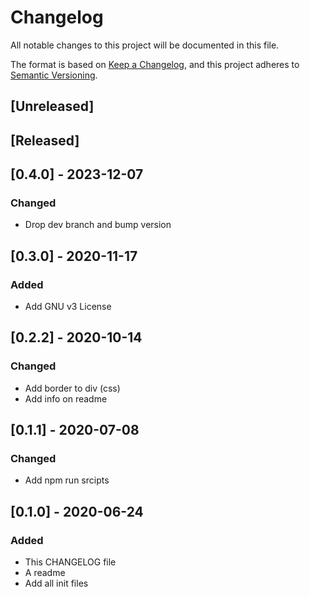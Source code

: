 # Changelog
All notable changes to this project will be documented in this file.

The format is based on [Keep a Changelog](https://keepachangelog.com/en/1.0.0/),
and this project adheres to [Semantic Versioning](https://semver.org/spec/v2.0.0.html).

## [Unreleased]

## [Released]

## [0.4.0] - 2023-12-07
### Changed
- Drop dev branch and bump version

## [0.3.0] - 2020-11-17
### Added
- Add GNU v3 License

## [0.2.2] - 2020-10-14
### Changed
- Add border to div (css)
- Add info on readme

## [0.1.1] - 2020-07-08
### Changed
- Add npm run srcipts

## [0.1.0] - 2020-06-24
### Added
- This CHANGELOG file 
- A readme
- Add all init files
